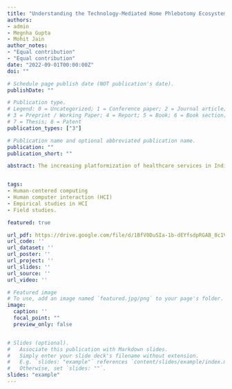 ```yaml
---
title: "Understanding the Technology-Mediated Home Phlebotomy Ecosystem in India"
authors:
- admin
- Megnha Gupta
- Mohit Jain
author_notes:
- "Equal contribution"
- "Equal contribution"
date: "2022-09-01T00:00:00Z"
doi: ""

# Schedule page publish date (NOT publication's date).
publishDate: ""

# Publication type.
# Legend: 0 = Uncategorized; 1 = Conference paper; 2 = Journal article;
# 3 = Preprint / Working Paper; 4 = Report; 5 = Book; 6 = Book section;
# 7 = Thesis; 8 = Patent
publication_types: ["3"]

# Publication name and optional abbreviated publication name.
publication: ""
publication_short: ""

abstract: The increasing platformization of healthcare services in India, in the wake of COVID-19, has resulted in huge demand for home phlebotomy. However, there is a limited understanding of the impact of digitization on home phlebotomists’ workflows. To address this gap, we conducted 26 semi-structured interviews with home phlebotomists, riders, and patients, supplemented by observations of the entire workday of 3 phlebotomists. We found that home phlebotomists’ technology-mediated workflows are organized in ways that enable them to build strong support networks of human infrastructure, helping them negotiate and optimize their daily workflows. Moreover, while digitization of their workflows resulted in continued surveillance, it empowered them to justify their decisions and present evidence of work when needed. Based on our findings, we discuss implications for equitable platform work and future of platformized health, and conclude with design recommendations for telehealth platforms offering home phlebotomy services.


tags:
- Human-centered computing
- Human computer interaction (HCI)
- Empirical studies in HCI
- Field studies.

featured: true

url_pdf: https://drive.google.com/file/d/1BfV0DuSIa-1b-dEYfsdpRGAB_8c1VdzR/view?usp=share_link
url_code: ''
url_dataset: ''
url_poster: ''
url_project: ''
url_slides: ''
url_source: ''
url_video: ''

# Featured image
# To use, add an image named `featured.jpg/png` to your page's folder. 
image:
  caption: ''
  focal_point: ""
  preview_only: false


# Slides (optional).
#   Associate this publication with Markdown slides.
#   Simply enter your slide deck's filename without extension.
#   E.g. `slides: "example"` references `content/slides/example/index.md`.
#   Otherwise, set `slides: ""`.
slides: "example"
---
```

